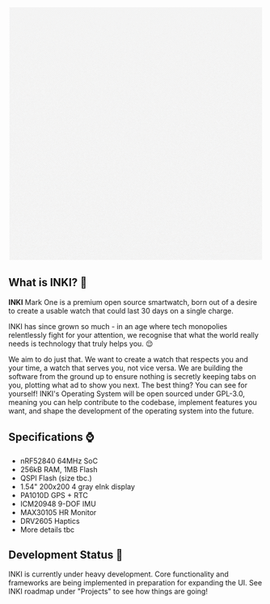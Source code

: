 <p align="center">
  <img src="https://raw.githubusercontent.com/thatonearchguy/INKI-Software/devel/art/INKI.gif?token=AQAJB2RGNWGSEYRCZWIL5ALBK54I2" />
</p>

## What is INKI? :thought_balloon:
**INKI** Mark One is a premium open source smartwatch, born out of a desire to create a usable watch that could last 30 days on a single charge.  

INKI has since grown so much - in an age where tech monopolies relentlessly fight for your attention, we recognise that what the world really needs is technology that truly helps you. :relieved:

We aim to do just that. We want to create a watch that respects you and your time, a watch that serves you, not vice versa. We are building the software from the ground up to ensure nothing is secretly keeping tabs on you, plotting what ad to show you next. The best thing? You can see for yourself! INKI's Operating System will be open sourced under GPL-3.0, meaning you can help contribute to the codebase, implement features you want, and shape the development of the operating system into the future. 

## Specifications :watch:
- nRF52840 64MHz SoC
- 256kB RAM, 1MB Flash
- QSPI Flash (size tbc.)
- 1.54" 200x200 4 gray eInk display
- PA1010D GPS + RTC
- ICM20948 9-DOF IMU
- MAX30105 HR Monitor
- DRV2605 Haptics
- More details tbc

## Development Status 🔨
INKI is currently under heavy development. Core functionality and frameworks are being implemented in preparation for expanding the UI.
See INKI roadmap under "Projects" to see how things are going!
